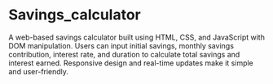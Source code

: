# Savings_calculator
 A web-based savings calculator built using HTML, CSS, and JavaScript with DOM manipulation. Users can input initial savings, monthly savings contribution, interest rate, and duration to calculate total savings and interest earned. Responsive design and real-time updates make it simple and user-friendly.
